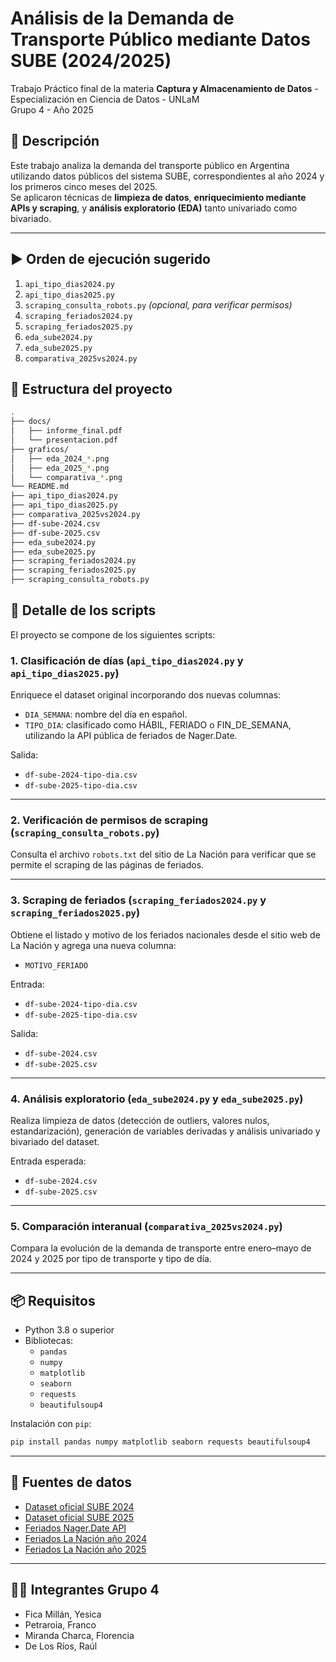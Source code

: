 
# Análisis de la Demanda de Transporte Público mediante Datos SUBE (2024/2025)

Trabajo Práctico final de la materia **Captura y Almacenamiento de Datos** - Especialización en Ciencia de Datos - UNLaM  
Grupo 4 - Año 2025  

## 📝 Descripción

Este trabajo analiza la demanda del transporte público en Argentina utilizando datos públicos del sistema SUBE, correspondientes al año 2024 y los primeros cinco meses del 2025.  
Se aplicaron técnicas de **limpieza de datos**, **enriquecimiento mediante APIs y scraping**, y **análisis exploratorio (EDA)** tanto univariado como bivariado.

---

## ▶️ Orden de ejecución sugerido

1. `api_tipo_dias2024.py`  
2. `api_tipo_dias2025.py`  
3. `scraping_consulta_robots.py` *(opcional, para verificar permisos)*  
4. `scraping_feriados2024.py`  
5. `scraping_feriados2025.py`  
6. `eda_sube2024.py`  
7. `eda_sube2025.py`  
8. `comparativa_2025vs2024.py`


## 📂 Estructura del proyecto

```bash
.
├── docs/
│   ├── informe_final.pdf
│   └── presentacion.pdf
├── graficos/
│   ├── eda_2024_*.png
│   ├── eda_2025_*.png
│   └── comparativa_*.png
└── README.md
├── api_tipo_dias2024.py
├── api_tipo_dias2025.py
├── comparativa_2025vs2024.py
├── df-sube-2024.csv
├── df-sube-2025.csv
├── eda_sube2024.py
├── eda_sube2025.py
├── scraping_feriados2024.py
├── scraping_feriados2025.py
├── scraping_consulta_robots.py

```

## 📜 Detalle de los scripts

El proyecto se compone de los siguientes scripts:

### 1. Clasificación de días (`api_tipo_dias2024.py` y `api_tipo_dias2025.py`)
Enriquece el dataset original incorporando dos nuevas columnas:
- `DIA_SEMANA`: nombre del día en español.
- `TIPO_DIA`: clasificado como HÁBIL, FERIADO o FIN_DE_SEMANA, utilizando la API pública de feriados de Nager.Date.

Salida:  
- `df-sube-2024-tipo-dia.csv`  
- `df-sube-2025-tipo-dia.csv`

---

### 2. Verificación de permisos de scraping (`scraping_consulta_robots.py`)
Consulta el archivo `robots.txt` del sitio de La Nación para verificar que se permite el scraping de las páginas de feriados.

---

### 3. Scraping de feriados (`scraping_feriados2024.py` y `scraping_feriados2025.py`)
Obtiene el listado y motivo de los feriados nacionales desde el sitio web de La Nación y agrega una nueva columna:
- `MOTIVO_FERIADO`

Entrada:  
- `df-sube-2024-tipo-dia.csv`  
- `df-sube-2025-tipo-dia.csv`  

Salida:  
- `df-sube-2024.csv`  
- `df-sube-2025.csv`

---

### 4. Análisis exploratorio (`eda_sube2024.py` y `eda_sube2025.py`)
Realiza limpieza de datos (detección de outliers, valores nulos, estandarización), generación de variables derivadas y análisis univariado y bivariado del dataset.

Entrada esperada:  
- `df-sube-2024.csv`  
- `df-sube-2025.csv`

---

### 5. Comparación interanual (`comparativa_2025vs2024.py`)
Compara la evolución de la demanda de transporte entre enero–mayo de 2024 y 2025 por tipo de transporte y tipo de día.

---

## 📦 Requisitos

- Python 3.8 o superior
- Bibliotecas:
  - `pandas`
  - `numpy`
  - `matplotlib`
  - `seaborn`
  - `requests`
  - `beautifulsoup4`

Instalación con `pip`:

```bash
pip install pandas numpy matplotlib seaborn requests beautifulsoup4
```

---

## 📁 Fuentes de datos

- [Dataset oficial SUBE 2024](https://datos.transporte.gob.ar/dataset/sube-cantidad-de-transacciones-usos-por-fecha/archivo/c7dad6d8-8fe4-449e-82c9-18ed8574eae8)
- [Dataset oficial SUBE 2025](https://datos.transporte.gob.ar/dataset/sube-cantidad-de-transacciones-usos-por-fecha/archivo/ca479a48-1ade-40c3-9681-933f5e644bb3)
- [Feriados Nager.Date API](https://date.nager.at/Api)
- [Feriados La Nación año 2024](https://www.lanacion.com.ar/feriados/2024/)
- [Feriados La Nación año 2025](https://www.lanacion.com.ar/feriados/2025/)

---

## 👨‍💻 Integrantes Grupo 4

- Fica Millán, Yesica  
- Petraroia, Franco  
- Miranda Charca, Florencia  
- De Los Ríos, Raúl  